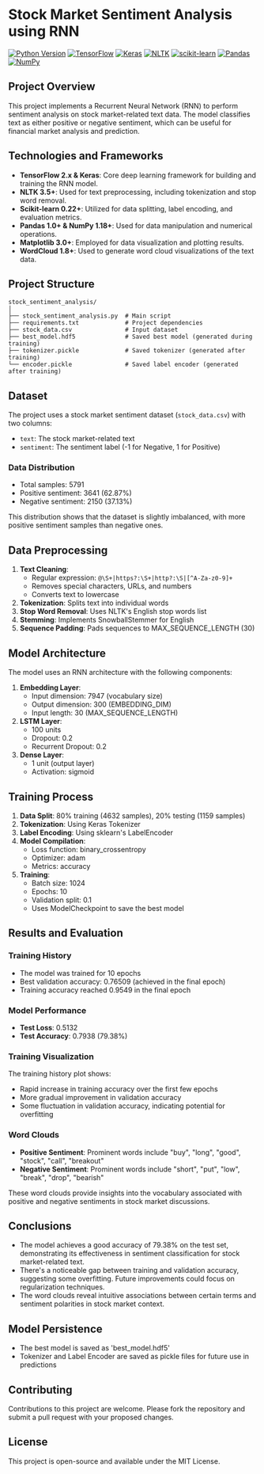 # Stock Market Sentiment Analysis using RNN
[![Python Version](https://img.shields.io/badge/python-3.8%2B-blue.svg)](https://www.python.org/downloads/)
[![TensorFlow](https://img.shields.io/badge/TensorFlow-2.x-orange.svg)](https://www.tensorflow.org/)
[![Keras](https://img.shields.io/badge/Keras-2.x-red.svg)](https://keras.io/)
[![NLTK](https://img.shields.io/badge/NLTK-3.x-green.svg)](https://www.nltk.org/)
[![scikit-learn](https://img.shields.io/badge/scikit--learn-0.24.x-orange.svg)](https://scikit-learn.org/)
[![Pandas](https://img.shields.io/badge/pandas-1.x-yellow.svg)](https://pandas.pydata.org/)
[![NumPy](https://img.shields.io/badge/numpy-1.x-blue.svg)](https://numpy.org/)

## Project Overview
This project implements a Recurrent Neural Network (RNN) to perform sentiment analysis on stock market-related text data. The model classifies text as either positive or negative sentiment, which can be useful for financial market analysis and prediction.

## Technologies and Frameworks
- **TensorFlow 2.x & Keras**: Core deep learning framework for building and training the RNN model.
- **NLTK 3.5+**: Used for text preprocessing, including tokenization and stop word removal.
- **Scikit-learn 0.22+**: Utilized for data splitting, label encoding, and evaluation metrics.
- **Pandas 1.0+ & NumPy 1.18+**: Used for data manipulation and numerical operations.
- **Matplotlib 3.0+**: Employed for data visualization and plotting results.
- **WordCloud 1.8+**: Used to generate word cloud visualizations of the text data.

## Project Structure
```
stock_sentiment_analysis/
│
├── stock_sentiment_analysis.py  # Main script
├── requirements.txt             # Project dependencies
├── stock_data.csv               # Input dataset
├── best_model.hdf5              # Saved best model (generated during training)
├── tokenizer.pickle             # Saved tokenizer (generated after training)
└── encoder.pickle               # Saved label encoder (generated after training)
```

## Dataset
The project uses a stock market sentiment dataset (`stock_data.csv`) with two columns:
- `text`: The stock market-related text
- `sentiment`: The sentiment label (-1 for Negative, 1 for Positive)

### Data Distribution
- Total samples: 5791
- Positive sentiment: 3641 (62.87%)
- Negative sentiment: 2150 (37.13%)

This distribution shows that the dataset is slightly imbalanced, with more positive sentiment samples than negative ones.

## Data Preprocessing
1. **Text Cleaning**: 
   - Regular expression: `@\S+|https?:\S+|http?:\S|[^A-Za-z0-9]+`
   - Removes special characters, URLs, and numbers
   - Converts text to lowercase
2. **Tokenization**: Splits text into individual words
3. **Stop Word Removal**: Uses NLTK's English stop words list
4. **Stemming**: Implements SnowballStemmer for English
5. **Sequence Padding**: Pads sequences to MAX_SEQUENCE_LENGTH (30)

## Model Architecture
The model uses an RNN architecture with the following components:
1. **Embedding Layer**: 
   - Input dimension: 7947 (vocabulary size)
   - Output dimension: 300 (EMBEDDING_DIM)
   - Input length: 30 (MAX_SEQUENCE_LENGTH)
2. **LSTM Layer**: 
   - 100 units
   - Dropout: 0.2
   - Recurrent Dropout: 0.2
3. **Dense Layer**: 
   - 1 unit (output layer)
   - Activation: sigmoid

## Training Process
1. **Data Split**: 80% training (4632 samples), 20% testing (1159 samples)
2. **Tokenization**: Using Keras Tokenizer
3. **Label Encoding**: Using sklearn's LabelEncoder
4. **Model Compilation**: 
   - Loss function: binary_crossentropy
   - Optimizer: adam
   - Metrics: accuracy
5. **Training**: 
   - Batch size: 1024
   - Epochs: 10
   - Validation split: 0.1
   - Uses ModelCheckpoint to save the best model

## Results and Evaluation

### Training History
- The model was trained for 10 epochs
- Best validation accuracy: 0.76509 (achieved in the final epoch)
- Training accuracy reached 0.9549 in the final epoch

### Model Performance
- **Test Loss**: 0.5132
- **Test Accuracy**: 0.7938 (79.38%)

### Training Visualization
The training history plot shows:
- Rapid increase in training accuracy over the first few epochs
- More gradual improvement in validation accuracy
- Some fluctuation in validation accuracy, indicating potential for overfitting

### Word Clouds
- **Positive Sentiment**: Prominent words include "buy", "long", "good", "stock", "call", "breakout"
- **Negative Sentiment**: Prominent words include "short", "put", "low", "break", "drop", "bearish"

These word clouds provide insights into the vocabulary associated with positive and negative sentiments in stock market discussions.

## Conclusions
- The model achieves a good accuracy of 79.38% on the test set, demonstrating its effectiveness in sentiment classification for stock market-related text.
- There's a noticeable gap between training and validation accuracy, suggesting some overfitting. Future improvements could focus on regularization techniques.
- The word clouds reveal intuitive associations between certain terms and sentiment polarities in stock market context.

## Model Persistence
- The best model is saved as 'best_model.hdf5'
- Tokenizer and Label Encoder are saved as pickle files for future use in predictions

## Contributing

Contributions to this project are welcome. Please fork the repository and submit a pull request with your proposed changes.

## License

This project is open-source and available under the MIT License.
